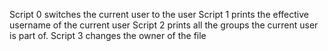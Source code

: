 Script 0 switches the current user to the user
Script 1 prints the effective username of the current user
Script 2 prints all the groups the current user is part of.
Script 3 changes the owner of the file 

